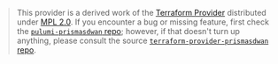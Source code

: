 > This provider is a derived work of the [Terraform Provider](https://github.com/terraform-providers/terraform-provider-prismasdwan)
> distributed under [MPL 2.0](https://www.mozilla.org/en-US/MPL/2.0/). If you encounter a bug or missing feature,
> first check the [`pulumi-prismasdwan` repo](/issues); however, if that doesn't turn up anything,
> please consult the source [`terraform-provider-prismasdwan` repo](https://github.com/terraform-providers/terraform-provider-prismasdwan/issues).
